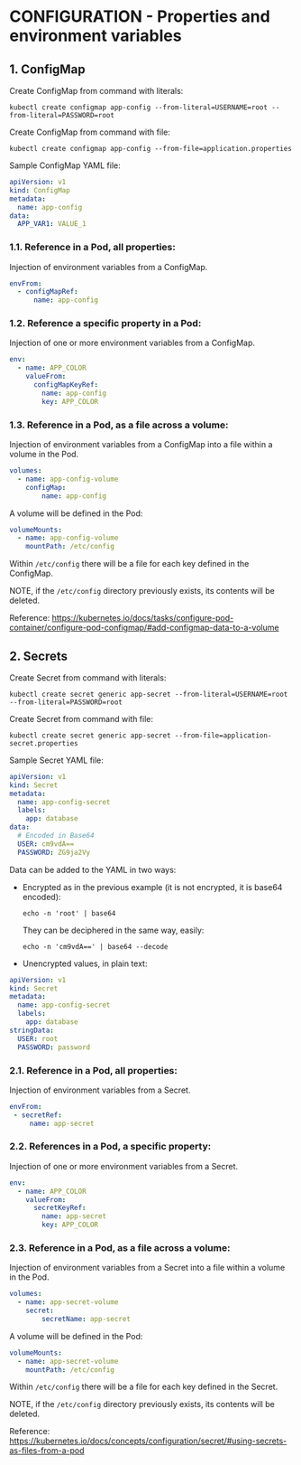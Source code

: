 # CONFIGURATION - Properties and environment variables

## **1. ConfigMap**

Create ConfigMap from command with literals:

`kubectl create configmap app-config --from-literal=USERNAME=root --from-literal=PASSWORD=root`

Create ConfigMap from command with file:

`kubectl create configmap app-config --from-file=application.properties`

Sample ConfigMap YAML file:

```yaml
apiVersion: v1
kind: ConfigMap
metadata:
  name: app-config
data:
  APP_VAR1: VALUE_1
```

### **1.1. Reference in a Pod, all properties:**

Injection of environment variables from a ConfigMap.

```yaml
envFrom:
  - configMapRef:
      name: app-config
```

### **1.2. Reference a specific property in a Pod:**

Injection of one or more environment variables from a ConfigMap.

```yaml
env:
  - name: APP_COLOR
    valueFrom:
      configMapKeyRef:
        name: app-config
        key: APP_COLOR
```

### **1.3. Reference in a Pod, as a file across a volume:**

Injection of environment variables from a ConfigMap into a file within a volume in the Pod.

```yaml
volumes:
  - name: app-config-volume
    configMap:
        name: app-config
```

A volume will be defined in the Pod:

```yaml
volumeMounts:
  - name: app-config-volume
    mountPath: /etc/config
```

Within `/etc/config` there will be a file for each key defined in the ConfigMap.

NOTE, if the `/etc/config` directory previously exists, its contents will be deleted.

Reference: https://kubernetes.io/docs/tasks/configure-pod-container/configure-pod-configmap/#add-configmap-data-to-a-volume

## **2. Secrets**

Create Secret from command with literals:

`kubectl create secret generic app-secret --from-literal=USERNAME=root --from-literal=PASSWORD=root`

Create Secret from command with file:

`kubectl create secret generic app-secret --from-file=application-secret.properties`

Sample Secret YAML file:

```yaml
apiVersion: v1
kind: Secret
metadata:
  name: app-config-secret
  labels:
    app: database
data:
  # Encoded in Base64
  USER: cm9vdA==
  PASSWORD: ZG9ja2Vy
```

Data can be added to the YAML in two ways:

* Encrypted as in the previous example (it is not encrypted, it is base64 encoded):

  `echo -n 'root' | base64`

  They can be deciphered in the same way, easily:

  `echo -n 'cm9vdA==' | base64 --decode`

* Unencrypted values, in plain text:

```yaml
apiVersion: v1
kind: Secret
metadata:
  name: app-config-secret
  labels:
    app: database
stringData:
  USER: root
  PASSWORD: password
```

### **2.1. Reference in a Pod, all properties:**

Injection of environment variables from a Secret.

```yaml
envFrom:
 - secretRef:
     name: app-secret
```

### **2.2. References in a Pod, a specific property:**

Injection of one or more environment variables from a Secret.

```yaml
env:
  - name: APP_COLOR
    valueFrom:
      secretKeyRef:
        name: app-secret
        key: APP_COLOR
```

### **2.3. Reference in a Pod, as a file across a volume:**

Injection of environment variables from a Secret into a file within a volume in the Pod.

```yaml
volumes:
  - name: app-secret-volume
    secret:
        secretName: app-secret
```

A volume will be defined in the Pod:

```yaml
volumeMounts:
  - name: app-secret-volume
    mountPath: /etc/config
```

Within `/etc/config` there will be a file for each key defined in the Secret.

NOTE, if the `/etc/config` directory previously exists, its contents will be deleted.

Reference: https://kubernetes.io/docs/concepts/configuration/secret/#using-secrets-as-files-from-a-pod
